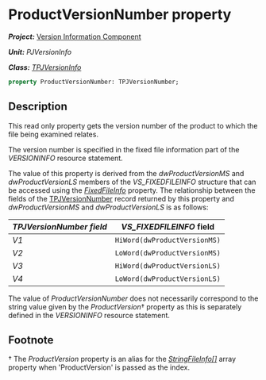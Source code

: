 # ProductVersionNumber property #

***Project:*** [Version Information Component](../API.md)

***Unit:*** _PJVersionInfo_

***Class:*** [_TPJVersionInfo_](./TPJVersionInfo.md)

```pascal
property ProductVersionNumber: TPJVersionNumber;
```

## Description

This read only property gets the version number of the product to which the file being examined relates.

The version number is specified in the fixed file information part of the _VERSIONINFO_ resource statement.

The value of this property is derived from the _dwProductVersionMS_ and _dwProductVersionLS_ members of the _VS_FIXEDFILEINFO_ structure that can be accessed using the [_FixedFileInfo_](./TPJVersionInfo-FixedFileInfo.md) property. The relationship between the fields of the [TPJVersionNumber](./TPJVersionNumber.md) record returned by this property and _dwProductVersionMS_ and _dwProductVersionLS_ is as follows:

_TPJVersionNumber field_ | _VS_FIXEDFILEINFO_ field
-------------------------|-------------------------
_V1_                     | `HiWord(dwProductVersionMS)`
_V2_                     | `LoWord(dwProductVersionMS)`
_V3_                     | `HiWord(dwProductVersionLS)`
_V4_                     | `LoWord(dwProductVersionLS)`

The value of _ProductVersionNumber_ does not necessarily correspond to the string value given by the _ProductVersion_† property as this is separately defined in the _VERSIONINFO_ resource statement.

## Footnote

† The _ProductVersion_ property is an alias for the [_StringFileInfo[]_](./TPJVersionInfo-StringFileInfo.md) array property when 'ProductVersion' is passed as the index.